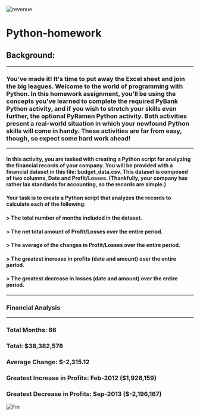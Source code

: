 ![revenue](revenue.jpg)

# Python-homework

## Background:
---
### You've made it! It's time to put away the Excel sheet and join the big leagues. Welcome to the world of programming with Python. In this homework assignment, you'll be using the concepts you've learned to complete the required PyBank Python activity, and if you wish to stretch your skills even further, the optional PyRamen Python activity. Both activities present a real-world situation in which your newfound Python skills will come in handy. These activities are far from easy, though, so expect some hard work ahead!

---
#### In this activity, you are tasked with creating a Python script for analyzing the financial records of your company. You will be provided with a financial dataset in this file: budget_data.csv. This dataset is composed of two columns, Date and Profit/Losses. (Thankfully, your company has rather lax standards for accounting, so the records are simple.)

#### Your task is to create a Python script that analyzes the records to calculate each of the following:
#### > The total number of months included in the dataset.
#### > The net total amount of Profit/Losses over the entire period.
#### > The average of the changes in Profit/Losses over the entire period.
#### > The greatest increase in profits (date and amount) over the entire period.
#### > The greatest decrease in losses (date and amount) over the entire period.

---
### Financial Analysis
----------------------------
### Total Months: 86
### Total: $38,382,578
### Average  Change: $-2,315.12
### Greatest Increase in Profits: Feb-2012 ($1,926,159)
### Greatest Decrease in Profits: Sep-2013 ($-2,196,167)

![Fin](Fin.jpg)